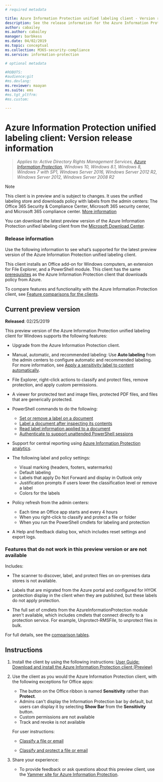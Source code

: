```yaml
---
# required metadata

title: Azure Information Protection unified labeling client - Version release information
description: See the release information for the Azure Information Protection unified labeling client for Windows. 
author: cabailey
ms.author: cabailey
manager: barbkess
ms.date: 04/02/2019
ms.topic: conceptual
ms.collection: M365-security-compliance
ms.service: information-protection

# optional metadata

#ROBOTS:
#audience:git
#ms.devlang:
ms.reviewer: maayan
ms.suite: ems
#ms.tgt_pltfrm:
#ms.custom:

---
```


# Azure Information Protection unified labeling client: Version release information

>*Applies to: Active Directory Rights Management Services, [Azure Information Protection](https://azure.microsoft.com/pricing/details/information-protection), Windows 10, Windows 8.1, Windows 8, Windows 7 with SP1, Windows Server 2016, Windows Server 2012 R2, Windows Server 2012, Windows Server 2008 R2*

> [!NOTE]
> This client is in preview and is subject to changes. It uses the unified labeling store and downloads policy with labels from the admin centers: The Office 365 Security & Compliance Center, Microsoft 365 security center, and Microsoft 365 compliance center. [More information](/Office365/SecurityCompliance/sensitivity-labels)

You can download the latest preview version of the Azure Information Protection unified labeling client from the [Microsoft Download Center](https://www.microsoft.com/en-us/download/details.aspx?id=57440).

### Release information

Use the following information to see what’s supported for the latest preview version of the Azure Information Protection unified labeling client.

This client installs an Office add-on for Windows computers, an extension for File Explorer, and a PowerShell module. This client has the same [prerequisites](../requirements.md) as the Azure Information Protection client that downloads policy from Azure.

To compare features and functionality with the Azure Information Protection client, see [Feature comparisons for the clients](use-client.md#feature-comparisons-for-the-clients).

## Current preview version

**Released**: 02/25/2019

This preview version of the Azure Information Protection unified labeling client for Windows supports the following features: 

- Upgrade from the Azure Information Protection client.

- Manual, automatic, and recommended labeling: Use **Auto labeling** from the admin centers to configure automatic and recommended labeling. For more information, see [Apply a sensitivity label to content automatically](/Office365/SecurityCompliance/apply_sensitivity_label_automatically).

- File Explorer, right-click actions to classify and protect files, remove protection, and apply custom permissions.

- A viewer for protected text and image files, protected PDF files, and files that are generically protected.

- PowerShell commands to do the following:
    - [Set or remove a label on a document](/powershell/module/azureinformationprotection/set-aipfilelabel)
    - [Label a document after inspecting its contents](/powershell/module/azureinformationprotection/set-aipfileclassification)
    - [Read label information applied to a document](/powershell/module/azureinformationprotection/get-aipfilestatus)
    - [Authenticate to support unattended PowerShell sessions](/powershell/module/azureinformationprotection/set-aipauthentication)

- Support for central reporting using [Azure Information Protection analytics](../reports-aip.md).

- The following label and policy settings:
    - Visual marking (headers, footers, watermarks)
    - Default labeling
    - Labels that apply Do Not Forward and display in Outlook only
    - Justification prompts if users lower the classification level or remove a label
    - Colors for the labels

- Policy refresh from the admin centers:
    - Each time an Office app starts and every 4 hours
    - When you right-click to classify and protect a file or folder
    - When you run the PowerShell cmdlets for labeling and protection

- A Help and feedback dialog box, which includes reset settings and export logs.

### Features that do not work in this preview version or are not available

Includes:

- The scanner to discover, label, and protect files on on-premises data stores is not available.

- Labels that are migrated from the Azure portal and configured for HYOK protection display in the client when they are published, but these labels do not apply protection.

- The full set of cmdlets from the AzureInformationProtection module aren't available, which includes cmdlets that connect directly to a protection service. For example, Unprotect-RMSFile, to unprotect files in bulk.

For full details, see the [comparison tables](use-client.md#feature-comparisons-for-the-clients).

## Instructions

1. Install the client by using the following instructions: [User Guide: Download and install the Azure Information Protection client (Preview)](install-unifiedlabelingclient-app.md) 

2. Use the client as you would the Azure Information Protection client, with the following exceptions for Office apps:
    - The button on the Office ribbon is named **Sensitivity** rather than **Protect**.
    - Admins can't display the Information Protection bar by default, but users can display it by selecting **Show Bar** from the **Sensitivity** button. 
    - Custom permissions are not available
    - Track and revoke is not available
    
    For user instructions:
    
    - [Classify a file or email](client-classify.md) 
    
    - [Classify and protect a file or email](client-classify-protect.md)

3. Share your experience: 
    
    - To provide feedback or ask questions about this preview client, use the [Yammer site for Azure Information Protection](https://www.yammer.com/AskIPTeam).
